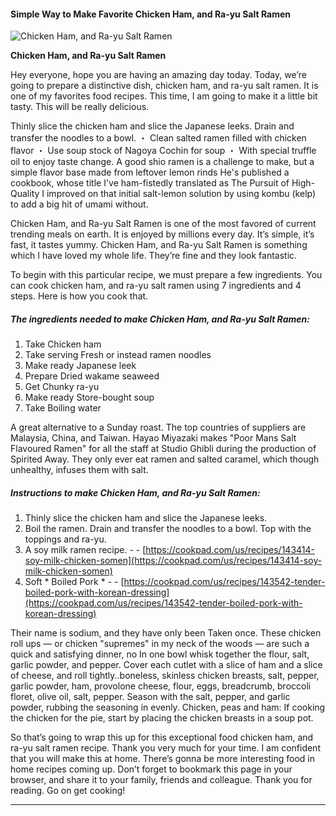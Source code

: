             

#### Simple Way to Make Favorite Chicken Ham, and Ra-yu Salt Ramen

![Chicken Ham, and Ra-yu Salt Ramen](https://img-global.cpcdn.com/recipes/5853543207534592/751x532cq70/chicken-ham-and-ra-yu-salt-ramen-recipe-main-photo.jpg)

**Chicken Ham, and Ra-yu Salt Ramen**

Hey everyone, hope you are having an amazing day today. Today, we’re going to prepare a distinctive dish, chicken ham, and ra-yu salt ramen. It is one of my favorites food recipes. This time, I am going to make it a little bit tasty. This will be really delicious.

Thinly slice the chicken ham and slice the Japanese leeks. Drain and transfer the noodles to a bowl. ・ Clean salted ramen filled with chicken flavor ・ Use soup stock of Nagoya Cochin for soup ・ With special truffle oil to enjoy taste change. A good shio ramen is a challenge to make, but a simple flavor base made from leftover lemon rinds He's published a cookbook, whose title I've ham-fistedly translated as The Pursuit of High-Quality I improved on that initial salt-lemon solution by using kombu (kelp) to add a big hit of umami without.

Chicken Ham, and Ra-yu Salt Ramen is one of the most favored of current trending meals on earth. It is enjoyed by millions every day. It’s simple, it’s fast, it tastes yummy. Chicken Ham, and Ra-yu Salt Ramen is something which I have loved my whole life. They’re fine and they look fantastic.

To begin with this particular recipe, we must prepare a few ingredients. You can cook chicken ham, and ra-yu salt ramen using 7 ingredients and 4 steps. Here is how you cook that.

##### The ingredients needed to make Chicken Ham, and Ra-yu Salt Ramen:

1.  Take Chicken ham
2.  Take serving Fresh or instead ramen noodles
3.  Make ready Japanese leek
4.  Prepare Dried wakame seaweed
5.  Get Chunky ra-yu
6.  Make ready Store-bought soup
7.  Take Boiling water

A great alternative to a Sunday roast. The top countries of suppliers are Malaysia, China, and Taiwan. Hayao Miyazaki makes "Poor Mans Salt Flavoured Ramen" for all the staff at Studio Ghibli during the production of Spirited Away. They only ever eat ramen and salted caramel, which though unhealthy, infuses them with salt.

##### Instructions to make Chicken Ham, and Ra-yu Salt Ramen:

1.  Thinly slice the chicken ham and slice the Japanese leeks.
2.  Boil the ramen. Drain and transfer the noodles to a bowl. Top with the toppings and ra-yu.
3.  A soy milk ramen recipe. - - [https://cookpad.com/us/recipes/143414-soy-milk-chicken-somen](https://cookpad.com/us/recipes/143414-soy-milk-chicken-somen)
4.  Soft \* Boiled Pork \* - - [https://cookpad.com/us/recipes/143542-tender-boiled-pork-with-korean-dressing](https://cookpad.com/us/recipes/143542-tender-boiled-pork-with-korean-dressing)

Their name is sodium, and they have only been Taken once. These chicken roll ups — or chicken "supremes" in my neck of the woods — are such a quick and satisfying dinner, no In one bowl whisk together the flour, salt, garlic powder, and pepper. Cover each cutlet with a slice of ham and a slice of cheese, and roll tightly..boneless, skinless chicken breasts, salt, pepper, garlic powder, ham, provolone cheese, flour, eggs, breadcrumb, broccoli floret, olive oil, salt, pepper. Season with the salt, pepper, and garlic powder, rubbing the seasoning in evenly. Chicken, peas and ham: If cooking the chicken for the pie, start by placing the chicken breasts in a soup pot.

So that’s going to wrap this up for this exceptional food chicken ham, and ra-yu salt ramen recipe. Thank you very much for your time. I am confident that you will make this at home. There’s gonna be more interesting food in home recipes coming up. Don’t forget to bookmark this page in your browser, and share it to your family, friends and colleague. Thank you for reading. Go on get cooking!

* * *